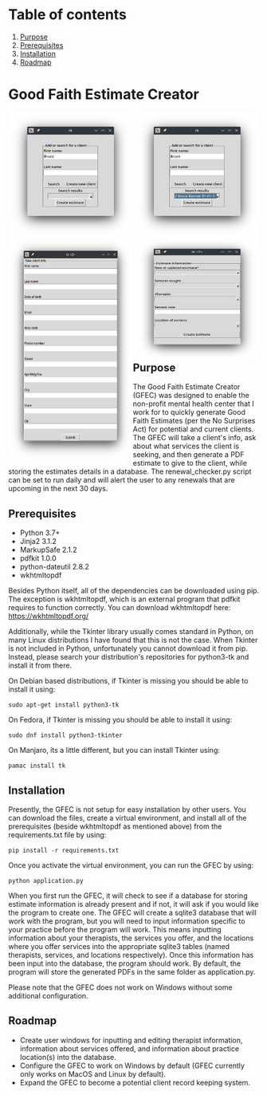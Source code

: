 # Table of contents
1. [Purpose](#purpose)
2. [Prerequisites](#prerequisites)
3. [Installation](#installation)
4. [Roadmap](#roadmap)
# Good Faith Estimate Creator
<img align="left" width="250" height="250" src="images/add_create_client_screen.png">
<img align="right" width="250" height="250" src="images/search_results.png">
<img align="left" width="250" height="450" src="images/create_client_window.png">
<img align="right" width="250" height="250" src="images/estimate_creation_window.png">

## Purpose <a name="purpose"></a>
The Good Faith Estimate Creator (GFEC) was designed to enable the non-profit mental health center that I work for to quickly generate Good Faith Estimates (per the No Surprises Act) for potential and current clients. The GFEC will take a client's info, ask about what services the client is seeking, and then generate a PDF estimate to give to the client, while storing the estimates details in a database. The renewal_checker.py script can be set to run daily and will alert the user to any renewals that are upcoming in the next 30 days.

## Prerequisites <a name="prerequisites"></a>
- Python 3.7+
- Jinja2 3.1.2
- MarkupSafe 2.1.2
- pdfkit 1.0.0
- python-dateutil 2.8.2
- wkhtmltopdf

Besides Python itself, all of the dependencies can be downloaded using pip. The exception is wkhtmltopdf, which is an external program that pdfkit requires to function correctly. You can download wkhtmltopdf here: https://wkhtmltopdf.org/

Additionally, while the Tkinter library usually comes standard in Python, on many Linux distributions I have found that this is not the case. When Tkinter is not included in Python, unfortunately you cannot download it from pip. Instead, please search your distribution's repositories for python3-tk and install it from there.

On Debian based distributions, if Tkinter is missing you should be able to install it using:

```
sudo apt-get install python3-tk
```

On Fedora, if Tkinter is missing you should be able to install it using:

```
sudo dnf install python3-tkinter
```

On Manjaro, its a little different, but you can install Tkinter using:

```
pamac install tk
```

## Installation <a name="installation"></a>

Presently, the GFEC is not setup for easy installation by other users. You can download the files, create a virtual environment, and install all of the prerequisites (beside wkhtmltopdf as mentioned above) from the requirements.txt file by using:

```
pip install -r requirements.txt
```

Once you activate the virtual environment, you can run the GFEC by using:

```
python application.py
```

When you first run the GFEC, it will check to see if a database for storing estimate information is already present and if not, it will ask if you would like the program to create one. The GFEC will create a sqlite3 database that will work with the program, but you will need to input information specific to your practice before the program will work. This means inputting information about your therapists, the services you offer, and the locations where you offer services into the appropriate sqlite3 tables (named therapists, services, and locations respectively). Once this information has been input into the database, the program should work. By default, the program will store the generated PDFs in the same folder as application.py.

Please note that the GFEC does not work on Windows without some additional configuration.

## Roadmap <a name="roadmap"></a>
- Create user windows for inputting and editing therapist information, information about services offered, and information about practice location(s) into the database.
- Configure the GFEC to work on Windows by default (GFEC currently only works on MacOS and Linux by default).
- Expand the GFEC to become a potential client record keeping system.
